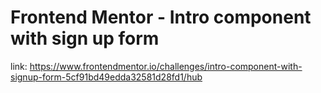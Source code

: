 # Frontend Mentor - Intro component with sign up form

link: https://www.frontendmentor.io/challenges/intro-component-with-signup-form-5cf91bd49edda32581d28fd1/hub